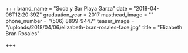 +++
brand_name = "Soda y Bar Playa Garza"
date = "2018-04-06T12:20:39Z"
graduation_year = 2017
masthead_image = ""
phone_number = "(506) 8899-9447"
teaser_image = "/uploads/2018/04/06/elizabeth-bran-rosales-face.jpg"
title = "Elizabeth Bran Rosales"

+++

